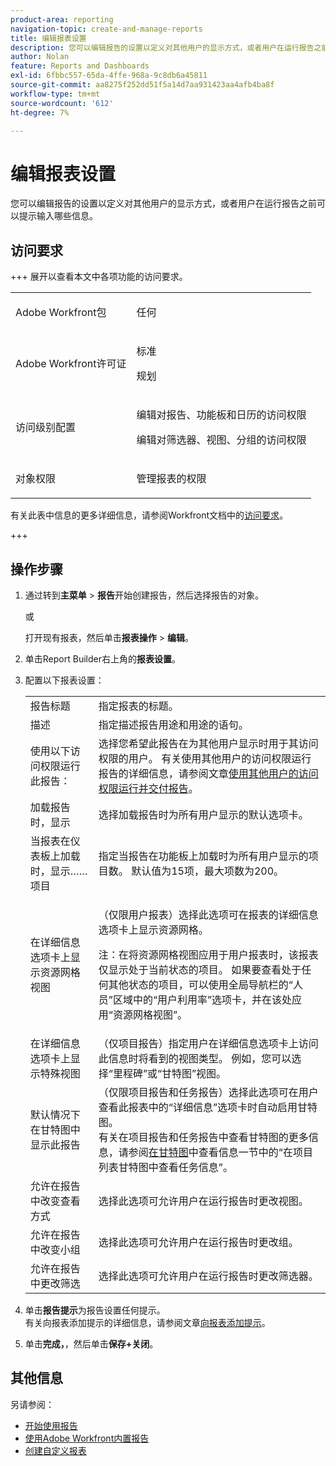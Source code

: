 ```yaml
---
product-area: reporting
navigation-topic: create-and-manage-reports
title: 编辑报表设置
description: 您可以编辑报告的设置以定义对其他用户的显示方式，或者用户在运行报告之前可以提示输入哪些信息。
author: Nolan
feature: Reports and Dashboards
exl-id: 6fbbc557-65da-4ffe-968a-9c8db6a45811
source-git-commit: aa8275f252dd51f5a14d7aa931423aa4afb4ba8f
workflow-type: tm+mt
source-wordcount: '612'
ht-degree: 7%

---
```


# 编辑报表设置

<!-- Audited: 11/2024 -->

您可以编辑报告的设置以定义对其他用户的显示方式，或者用户在运行报告之前可以提示输入哪些信息。

## 访问要求

+++ 展开以查看本文中各项功能的访问要求。 

<table style="table-layout:auto"> 
 <col> 
 <col> 
 <tbody> 
  <tr> 
   <td role="rowheader">Adobe Workfront包</td> 
   <td> <p>任何</p> </td> 
  </tr> 
  <tr> 
   <td role="rowheader">Adobe Workfront许可证</td> 
   <td> 
      <p>标准</p>
      <p>规划</p>
   </td>
  </tr> 
  <tr> 
   <td role="rowheader">访问级别配置</td> 
   <td> <p>编辑对报告、功能板和日历的访问权限</p> <p>编辑对筛选器、视图、分组的访问权限</p> </td> 
  </tr> 
  <tr> 
   <td role="rowheader">对象权限</td> 
 <td> <p>管理报表的权限</p></td>  
  </tr> 
 </tbody> 
</table>

有关此表中信息的更多详细信息，请参阅Workfront文档中的[访问要求](/help/quicksilver/administration-and-setup/add-users/access-levels-and-object-permissions/access-level-requirements-in-documentation.md)。

+++

## 操作步骤

1. 通过转到&#x200B;**主菜单** > **报告**&#x200B;开始创建报告，然后选择报告的对象。

   或

   打开现有报表，然后单击&#x200B;**报表操作** > **编辑**。

1. 单击Report Builder右上角的&#x200B;**报表设置**。
1. 配置以下报表设置：

   <table style="table-layout:auto"> 
    <col> 
    <col> 
    <tbody> 
     <tr> 
      <td role="rowheader">报告标题</td> 
      <td>指定报表的标题。</td> 
     </tr> 
     <tr> 
      <td role="rowheader">描述</td> 
      <td>指定描述报告用途和用途的语句。</td> 
     </tr> 
     <tr> 
      <td role="rowheader">使用以下访问权限运行此报告：</td> 
      <td>选择您希望此报告在为其他用户显示时用于其访问权限的用户。 有关使用其他用户的访问权限运行报告的详细信息，请参阅文章<a href="../../../reports-and-dashboards/reports/creating-and-managing-reports/run-deliver-report-access-rights-another-user.md" class="MCXref xref">使用其他用户的访问权限运行并交付报告</a>。</td> 
     </tr> 
     <tr> 
      <td role="rowheader">加载报告时，显示</td> 
      <td>选择加载报告时为所有用户显示的默认选项卡。</td> 
     </tr> 
     <tr> 
      <td role="rowheader">当报表在仪表板上加载时，显示……项目</td> 
      <td>指定当报告在功能板上加载时为所有用户显示的项目数。 默认值为15项，最大项数为200。</td> 
     </tr> 
     <tr> 
      <td role="rowheader">在详细信息选项卡上显示资源网格视图</td> 
      <td> <p>（仅限用户报表）选择此选项可在报表的详细信息选项卡上显示资源网格。</p> <p>注：在将资源网格视图应用于用户报表时，该报表仅显示处于当前状态的项目。 如果要查看处于任何其他状态的项目，可以使用全局导航栏的“人员”区域中的“用户利用率”选项卡，并在该处应用“资源网格视图”。 <!--
         <MadCap:conditionalText data-mc-conditions="QuicksilverOrClassic.Draft mode">
          For more information about using the Resource Grid, see the article Overview of the Resource Grid . (drafted because this article is drafted also: Article is in draft Feb 1, 2021)
         </MadCap:conditionalText>
        --></p> </td> 
     </tr> 
     <tr> 
      <td role="rowheader">在详细信息选项卡上显示特殊视图</td> 
      <td>（仅项目报告）指定用户在详细信息选项卡上访问此信息时将看到的视图类型。 例如，您可以选择“里程碑”或“甘特图”视图。</td> 
     </tr> 
     <tr> 
      <td role="rowheader">默认情况下在甘特图中显示此报告</td> 
      <td>（仅限项目报告和任务报告）选择此选项可在用户查看此报表中的“详细信息”选项卡时自动启用甘特图。<br>有关在项目报告和任务报告中查看甘特图的更多信息，请参阅<a href="../../../manage-work/gantt-chart/use-the-gantt-chart/view-info-in-gantt.md" class="MCXref xref">在甘特图</a>中查看信息一节中的“在项目列表甘特图中查看任务信息”。</td> 
     </tr> 
     <tr> 
      <td role="rowheader">允许在报告中改变查看方式</td> 
      <td>选择此选项可允许用户在运行报告时更改视图。</td> 
     </tr> 
     <tr> 
      <td role="rowheader">允许在报告中改变小组</td> 
      <td>选择此选项可允许用户在运行报告时更改组。</td> 
     </tr> 
     <tr> 
      <td role="rowheader">允许在报告中更改筛选</td> 
      <td>选择此选项可允许用户在运行报告时更改筛选器。</td> 
     </tr> 
    </tbody> 
   </table>

1. 单击&#x200B;**报告提示**&#x200B;为报告设置任何提示。\
   有关向报表添加提示的详细信息，请参阅文章[向报表添加提示](../../../reports-and-dashboards/reports/creating-and-managing-reports/add-prompt-report.md)。

1. 单击&#x200B;**完成，**，然后单击&#x200B;**保存+关闭**。

## 其他信息

另请参阅：

<!--outdated: * [Basic Report Creation Program for the new Workfront experience](https://one.workfront.com/s/basic-report-creation-program) -->
* [开始使用报告](../../../reports-and-dashboards/reports/reporting/get-started-reports-workfront.md)
* [使用Adobe Workfront内置报告](../../../reports-and-dashboards/reports/using-built-in-reports/use-workfront-built-in-reports.md)
* [创建自定义报表](../../../reports-and-dashboards/reports/creating-and-managing-reports/create-custom-report.md)
